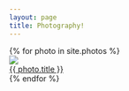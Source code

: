 ```yaml
---
layout: page
title: Photography!
---
```


<div class="galleryWrap">
  {% for photo in site.photos %}
    <div class="pictureBox">
      <div class="innerBox">
        <a href="{{ photo.url }}">
          <img src="{{ photo.path }}">
          <div class="titleBox">{{ photo.title }}</div>
        </a>
      </div>
    </div>
  {% endfor %}       
</div>
